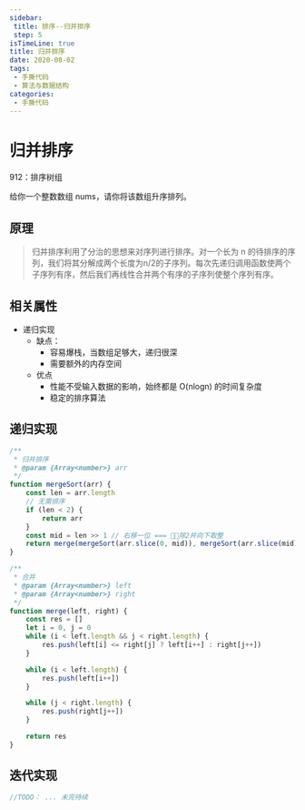 ```yaml
---
sidebar:
 title: 排序--归并排序
 step: 5
isTimeLine: true
title: 归并排序
date: 2020-08-02
tags:
 - 手撕代码
 - 算法与数据结构
categories:
 - 手撕代码
---
```

# 归并排序
<company value="牛客网,几种常见时间复杂度比较低的排序算法之一"></company>

<LeetCode href="https://leetcode-cn.com/problems/sort-an-array/">912：排序树组</LeetCode>

给你一个整数数组 nums，请你将该数组升序排列。

## 原理
>归并排序利用了分治的思想来对序列进行排序。对一个长为 n 的待排序的序列，我们将其分解成两个长度为n/2的子序列。每次先递归调用函数使两个子序列有序，然后我们再线性合并两个有序的子序列使整个序列有序。

## 相关属性
* 递归实现
  * 缺点：
    * 容易爆栈，当数组足够大，递归很深
    * 需要额外的内存空间
  * 优点
    * 性能不受输入数据的影响，始终都是 O(nlogn) 的时间复杂度
    * 稳定的排序算法

## 递归实现

```js
/**
 * 归并排序
 * @param {Array<number>} arr 
 */
function mergeSort(arr) {
    const len = arr.length
    // 无需排序
    if (len < 2) {
        return arr
    }
    const mid = len >> 1 // 右移一位 === 除2并向下取整
    return merge(mergeSort(arr.slice(0, mid)), mergeSort(arr.slice(mid)))
}

/**
 * 合并
 * @param {Array<number>} left 
 * @param {Array<number>} right 
 */
function merge(left, right) {
    const res = []
    let i = 0, j = 0
    while (i < left.length && j < right.length) {
        res.push(left[i] <= right[j] ? left[i++] : right[j++])
    }

    while (i < left.length) {
        res.push(left[i++])
    }

    while (j < right.length) {
        res.push(right[j++])
    }

    return res
}
```

## 迭代实现

```js
//TODO： ... 未完待续
```
